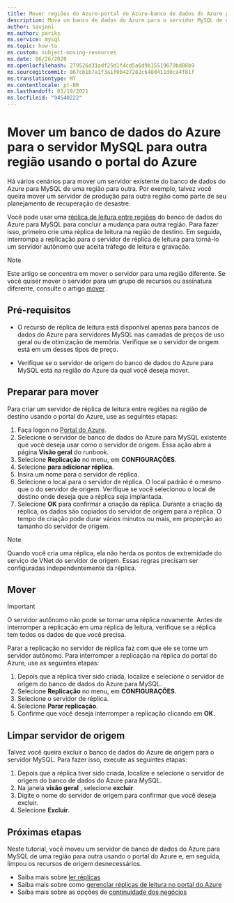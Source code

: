 ```yaml
---
title: Mover regiões do Azure-portal do Azure-banco de dados do Azure para MySQL
description: Mova um banco de dados do Azure para o servidor MySQL de uma região do Azure para outra usando uma réplica de leitura e a portal do Azure.
author: savjani
ms.author: pariks
ms.service: mysql
ms.topic: how-to
ms.custom: subject-moving-resources
ms.date: 06/26/2020
ms.openlocfilehash: 279526d31adf25d1f4cd5a6d9b15519679bd88b9
ms.sourcegitcommit: 867cb1b7a1f3a1f0b427282c648d411d0ca4f81f
ms.translationtype: MT
ms.contentlocale: pt-BR
ms.lasthandoff: 03/19/2021
ms.locfileid: "94540222"
---
```

# <a name="move-an-azure-database-for-mysql-server-to-another-region-by-using-the-azure-portal"></a>Mover um banco de dados do Azure para o servidor MySQL para outra região usando o portal do Azure

Há vários cenários para mover um servidor existente do banco de dados do Azure para MySQL de uma região para outra. Por exemplo, talvez você queira mover um servidor de produção para outra região como parte de seu planejamento de recuperação de desastre.

Você pode usar uma [réplica de leitura entre regiões](concepts-read-replicas.md#cross-region-replication) do banco de dados do Azure para MySQL para concluir a mudança para outra região. Para fazer isso, primeiro crie uma réplica de leitura na região de destino. Em seguida, interrompa a replicação para o servidor de réplica de leitura para torná-lo um servidor autônomo que aceita tráfego de leitura e gravação. 

> [!NOTE]
> Este artigo se concentra em mover o servidor para uma região diferente. Se você quiser mover o servidor para um grupo de recursos ou assinatura diferente, consulte o artigo [mover](../azure-resource-manager/management/move-resource-group-and-subscription.md) . 

## <a name="prerequisites"></a>Pré-requisitos

- O recurso de réplica de leitura está disponível apenas para bancos de dados do Azure para servidores MySQL nas camadas de preços de uso geral ou de otimização de memória. Verifique se o servidor de origem está em um desses tipos de preço.

- Verifique se o servidor de origem do banco de dados do Azure para MySQL está na região do Azure da qual você deseja mover.

## <a name="prepare-to-move"></a>Preparar para mover

Para criar um servidor de réplica de leitura entre regiões na região de destino usando o portal do Azure, use as seguintes etapas:

1. Faça logon no [Portal do Azure](https://portal.azure.com/).
1. Selecione o servidor de banco de dados do Azure para MySQL existente que você deseja usar como o servidor de origem. Essa ação abre a página **Visão geral** do runbook.
1. Selecione **Replicação** no menu, em **CONFIGURAÇÕES**.
1. Selecione **para adicionar réplica**.
1. Insira um nome para o servidor de réplica.
1. Selecione o local para o servidor de réplica. O local padrão é o mesmo que o do servidor de origem. Verifique se você selecionou o local de destino onde deseja que a réplica seja implantada.
1. Selecione **OK** para confirmar a criação da réplica. Durante a criação da réplica, os dados são copiados do servidor de origem para a réplica. O tempo de criação pode durar vários minutos ou mais, em proporção ao tamanho do servidor de origem.

>[!NOTE]
> Quando você cria uma réplica, ela não herda os pontos de extremidade do serviço de VNet do servidor de origem. Essas regras precisam ser configuradas independentemente da réplica.

## <a name="move"></a>Mover

> [!IMPORTANT]
> O servidor autônomo não pode se tornar uma réplica novamente.
> Antes de interromper a replicação em uma réplica de leitura, verifique se a réplica tem todos os dados de que você precisa.

Parar a replicação no servidor de réplica faz com que ele se torne um servidor autônomo. Para interromper a replicação na réplica do portal do Azure, use as seguintes etapas:

1. Depois que a réplica tiver sido criada, localize e selecione o servidor de origem do banco de dados do Azure para MySQL. 
1. Selecione **Replicação** no menu, em **CONFIGURAÇÕES**.
1. Selecione o servidor de réplica.
1. Selecione **Parar replicação**.
1. Confirme que você deseja interromper a replicação clicando em **OK**.

## <a name="clean-up-source-server"></a>Limpar servidor de origem

Talvez você queira excluir o banco de dados do Azure de origem para o servidor MySQL. Para fazer isso, execute as seguintes etapas:

1. Depois que a réplica tiver sido criada, localize e selecione o servidor de origem do banco de dados do Azure para MySQL.
1. Na janela **visão geral** , selecione **excluir**.
1. Digite o nome do servidor de origem para confirmar que você deseja excluir.
1. Selecione **Excluir**.

## <a name="next-steps"></a>Próximas etapas

Neste tutorial, você moveu um servidor de banco de dados do Azure para MySQL de uma região para outra usando o portal do Azure e, em seguida, limpou os recursos de origem desnecessários. 

- Saiba mais sobre [ler réplicas](concepts-read-replicas.md)
- Saiba mais sobre como [gerenciar réplicas de leitura no portal do Azure](howto-read-replicas-portal.md)
- Saiba mais sobre as opções de [continuidade dos negócios](concepts-business-continuity.md)